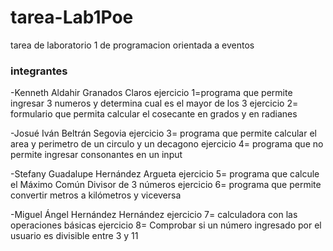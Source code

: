 # tarea-Lab1Poe
tarea de laboratorio 1 de programacion orientada a eventos

### integrantes 

-Kenneth Aldahir Granados Claros
    ejercicio 1=programa que permite ingresar 3 numeros y determina cual es el mayor de los 3
    ejercicio 2= formulario que permita calcular el cosecante en grados y en radianes
    
-Josué Iván Beltrán Segovia
    ejercicio 3= programa que permite calcular el area y perimetro de un circulo y un decagono
    ejercicio 4= programa que no permite ingresar consonantes en un input

-Stefany Guadalupe Hernández Argueta
    ejercicio 5= programa que calcule el Máximo Común Divisor de 3 números
    ejercicio 6=  programa que permite convertir metros a kilómetros y viceversa

-Miguel Ángel Hernández Hernández
      ejercicio 7= calculadora con las operaciones básicas
      ejercicio 8= Comprobar si un número ingresado por el usuario es divisible entre 3 y 11
      
